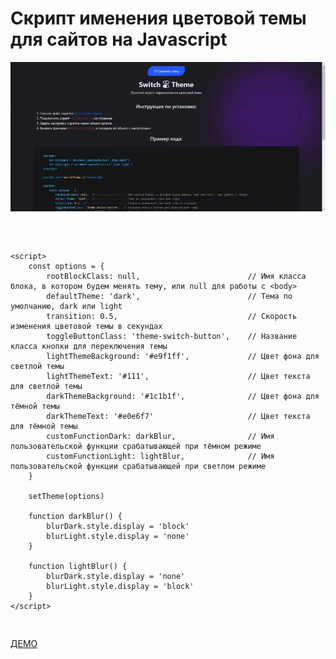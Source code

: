 <h1>Скрипт именения цветовой темы для сайтов на Javascript</h1>
<img src="switch.gif">
<pre>
    <script src="<span class="script-link">switchTheme.js</span>"></script>

    <script>
        const options = {
            rootBlockClass: null,                        // Имя класса блока, в котором будем менять тему, или null для работы с <body>
            defaultTheme: 'dark',                        // Тема по умолчанию, dark или light
            transition: 0.5,                             // Скорость изменения цветовой темы в секундах
            toggleButtonClass: 'theme-switch-button',    // Название класса кнопки для переключения темы
            lightThemeBackground: '#e9f1ff',             // Цвет фона для светлой темы
            lightThemeText: '#111',                      // Цвет текста для светлой темы
            darkThemeBackground: '#1c1b1f',              // Цвет фона для тёмной темы
            darkThemeText: '#e0e6f7'                     // Цвет текста для тёмной темы
            customFunctionDark: darkBlur,                // Имя пользовательской функции срабатывающей при тёмном режиме
            customFunctionLight: lightBlur,              // Имя пользовательской функции срабатывающей при светлом режиме
        }

        setTheme(options)

        function darkBlur() {
            blurDark.style.display = 'block'
            blurLight.style.display = 'none'
        }

        function lightBlur() {
            blurDark.style.display = 'none'
            blurLight.style.display = 'block'
        }
    </script>
</pre>

<a href="https://vladislavgorbunov.github.io/switch-theme-js/">ДЕМО</a>
